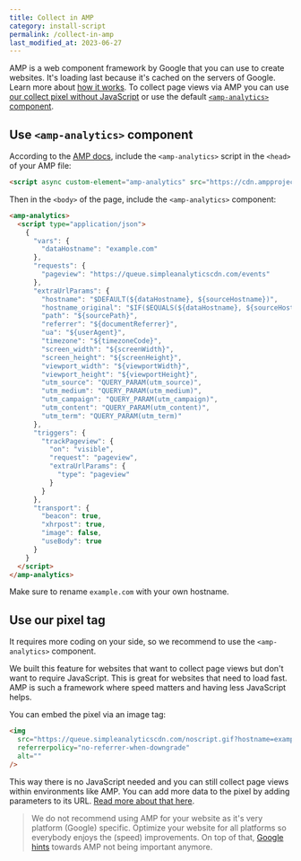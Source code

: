 ```yaml
---
title: Collect in AMP
category: install-script
permalink: /collect-in-amp
last_modified_at: 2023-06-27
---
```


AMP is a web component framework by Google that you can use to create websites. It's loading last because it's cached on the servers of Google. Learn more about [how it works](https://amp.dev/about/how-amp-works/). To collect page views via AMP you can use [our collect pixel without JavaScript](/without-javascript) or use the default [`<amp-analytics>` component]().

## Use `<amp-analytics>` component

According to the [AMP docs](https://amp.dev/documentation/components/amp-analytics), include the `<amp-analytics>` script in the `<head>` of your AMP file:

```html
<script async custom-element="amp-analytics" src="https://cdn.ampproject.org/v0/amp-analytics-0.1.js"></script>
```

Then in the `<body>` of the page, include the `<amp-analytics>` component:

```html
<amp-analytics>
  <script type="application/json">
    {
      "vars": {
        "dataHostname": "example.com"
      },
      "requests": {
        "pageview": "https://queue.simpleanalyticscdn.com/events"
      },
      "extraUrlParams": {
        "hostname": "$DEFAULT(${dataHostname}, ${sourceHostname})",
        "hostname_original": "$IF($EQUALS(${dataHostname}, ${sourceHostname}), , ${sourceHostname})",
        "path": "${sourcePath}",
        "referrer": "${documentReferrer}",
        "ua": "${userAgent}",
        "timezone": "${timezoneCode}",
        "screen_width": "${screenWidth}",
        "screen_height": "${screenHeight}",
        "viewport_width": "${viewportWidth}",
        "viewport_height": "${viewportHeight}",
        "utm_source": "QUERY_PARAM(utm_source)",
        "utm_medium": "QUERY_PARAM(utm_medium)",
        "utm_campaign": "QUERY_PARAM(utm_campaign)",
        "utm_content": "QUERY_PARAM(utm_content)",
        "utm_term": "QUERY_PARAM(utm_term)"
      },
      "triggers": {
        "trackPageview": {
          "on": "visible",
          "request": "pageview",
          "extraUrlParams": {
            "type": "pageview"
          }
        }
      },
      "transport": {
        "beacon": true,
        "xhrpost": true,
        "image": false,
        "useBody": true
      }
    }
  </script>
</amp-analytics>
```

Make sure to rename `example.com` with your own hostname.

## Use our pixel tag

It requires more coding on your side, so we recommend to use the `<amp-analytics>` component.

We built this feature for websites that want to collect page views but don't want to require JavaScript. This is great for websites that need to load fast. AMP is such a framework where speed matters and having less JavaScript helps.

You can embed the pixel via an image tag:

```html
<img
  src="https://queue.simpleanalyticscdn.com/noscript.gif?hostname=example.com&path=/page-one"
  referrerpolicy="no-referrer-when-downgrade"
  alt=""
/>
```

This way there is no JavaScript needed and you can still collect page views within environments like AMP. You can add more data to the pixel by adding parameters to its URL. [Read more about that here](/without-javascript).

> We do not recommend using AMP for your website as it's very platform (Google) specific. Optimize your website for all platforms so everybody enjoys the (speed) improvements. On top of that, [Google hints](https://developers.google.com/search/blog/2021/04/more-details-page-experience#details) towards AMP not being important anymore.
